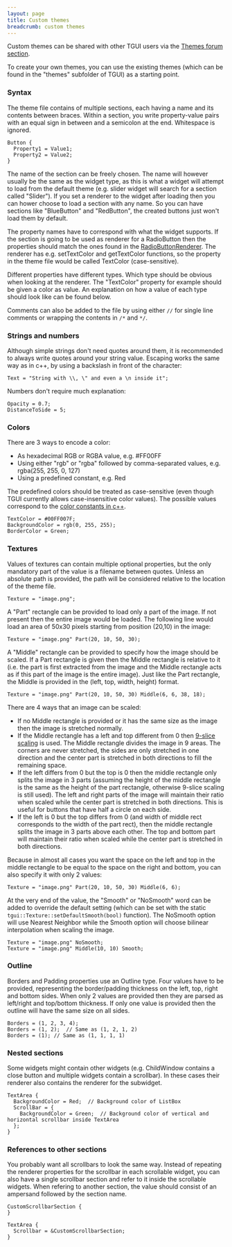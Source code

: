 ```yaml
---
layout: page
title: Custom themes
breadcrumb: custom themes
---
```


Custom themes can be shared with other TGUI users via the [Themes forum section](https://forum.tgui.eu/themes/).

To create your own themes, you can use the existing themes (which can be found in the "themes" subfolder of TGUI) as a starting point.

### Syntax

The theme file contains of multiple sections, each having a name and its contents between braces. Within a section, you write property-value pairs with an equal sign in between and a semicolon at the end. Whitespace is ignored.
```
Button {
  Property1 = Value1;
  Property2 = Value2;
}
```

The name of the section can be freely chosen. The name will however usually be the same as the widget type, as this is what a widget will attempt to load from the default theme (e.g. slider widget will search for a section called "Slider"). If you set a renderer to the widget after loading then you can hower choose to load a section with any name. So you can have sections like "BlueButton" and "RedButton", the created buttons just won't load them by default.

The property names have to correspond with what the widget supports. If the section is going to be used as renderer for a RadioButton then the properties should match the ones found in the [RadioButtonRenderer](https://tgui.eu/documentation/0.10/classtgui_1_1RadioButtonRenderer.html). The renderer has e.g. setTextColor and getTextColor functions, so the property in the theme file would be called TextColor (case-sensitive).

Different properties have different types. Which type should be obvious when looking at the renderer. The "TextColor" property for example should be given a color as value. An explanation on how a value of each type should look like can be found below.

Comments can also be added to the file by using either `//` for single line comments or wrapping the contents in `/*` and `*/`.

### Strings and numbers

Although simple strings don't need quotes around them, it is recommended to always write quotes around your string value. Escaping works the same way as in c++, by using a backslash in front of the character:
```
Text = "String with \\, \" and even a \n inside it";
```

Numbers don't require much explanation:
```
Opacity = 0.7;
DistanceToSide = 5;
```

### Colors

There are 3 ways to encode a color:
- As hexadecimal RGB or RGBA value, e.g. #FF00FF
- Using either "rgb" or "rgba" followed by comma-separated values, e.g. rgba(255, 255, 0, 127)
- Using a predefined constant, e.g. Red

The predefined colors should be treated as case-sensitive (even though TGUI currently allows case-insensitive color values). The possible values correspond to the [color constants in c++](https://tgui.eu/documentation/0.10/classtgui_1_1Color.html#pub-static-attribs).

```
TextColor = #00FF007F;
BackgroundColor = rgb(0, 255, 255);
BorderColor = Green;
```

### Textures

Values of textures can contain multiple optional properties, but the only mandatory part of the value is a filename between quotes. Unless an absolute path is provided, the path will be considered relative to the location of the theme file.
```
Texture = "image.png";
```

A "Part" rectangle can be provided to load only a part of the image. If not present then the entire image would be loaded. The following line would load an area of 50x30 pixels starting from position (20,10) in the image:
```
Texture = "image.png" Part(20, 10, 50, 30);
```

A "Middle" rectangle can be provided to specify how the image should be scaled. If a Part rectangle is given then the Middle rectangle is relative to it (i.e. the part is first extracted from the image and the Middle rectangle acts as if this part of the image is the entire image). Just like the Part rectangle, the Middle is provided in the (left, top, width, height) format.
```
Texture = "image.png" Part(20, 10, 50, 30) Middle(6, 6, 38, 18);
```

There are 4 ways that an image can be scaled:
- If no Middle rectangle is provided or it has the same size as the image then the image is stretched normally.
- If the Middle rectangle has a left and top different from 0 then [9-slice scaling](https://en.wikipedia.org/wiki/9-slice_scaling) is used. The Middle rectangle divides the image in 9 areas. The corners are never stretched, the sides are only stretched in one direction and the center part is stretched in both directions to fill the remaining space.
- If the left differs from 0 but the top is 0 then the middle rectangle only splits the image in 3 parts (assuming the height of the middle rectangle is the same as the height of the part rectangle, otherwise 9-slice scaling is still used). The left and right parts of the image will maintain their ratio when scaled while the center part is stretched in both directions. This is useful for buttons that have half a circle on each side.
- If the left is 0 but the top differs from 0 (and width of middle rect corresponds to the width of the part rect), then the middle rectangle splits the image in 3 parts above each other. The top and bottom part will maintain their ratio when scaled while the center part is stretched in both directions.

Because in almost all cases you want the space on the left and top in the middle rectangle to be equal to the space on the right and bottom, you can also specify it with only 2 values:
```
Texture = "image.png" Part(20, 10, 50, 30) Middle(6, 6);
```

At the very end of the value, the "Smooth" or "NoSmooth" word can be added to override the default setting (which can be set with the static `tgui::Texture::setDefaultSmooth(bool)` function). The NoSmooth option will use Nearest Neighbor while the Smooth option will choose bilinear interpolation when scaling the image.
```
Texture = "image.png" NoSmooth;
Texture = "image.png" Middle(10, 10) Smooth;
```


### Outline

Borders and Padding properties use an Outline type. Four values have to be provided, representing the border/padding thickness on the left, top, right and bottom sides. When only 2 values are provided then they are parsed as left/right and top/bottom thickness. If only one value is provided then the outline will have the same size on all sides.
```
Borders = (1, 2, 3, 4);
Borders = (1, 2);  // Same as (1, 2, 1, 2)
Borders = (1); // Same as (1, 1, 1, 1)
```

### Nested sections

Some widgets might contain other widgets (e.g. ChildWindow contains a close button and multiple widgets contain a scrollbar). In these cases their renderer also contains the renderer for the subwidget.
```
TextArea {
  BackgroundColor = Red;  // Background color of ListBox
  ScrollBar = {
    BackgroundColor = Green;  // Background color of vertical and horizontal scrollbar inside TextArea
  };
}
```

### References to other sections

You probably want all scrollbars to look the same way. Instead of repeating the renderer properties for the scrollbar in each scrollable widget, you can also have a single scrollbar section and refer to it inside the scrollable widgets. When refering to another section, the value should consist of an ampersand followed by the section name.
```
CustomScrollbarSection {
}

TextArea {
  Scrollbar = &CustomScrollbarSection;
}
```
